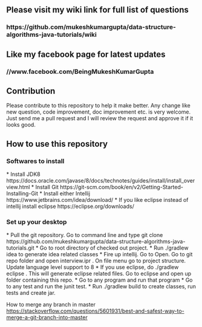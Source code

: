 
<h2>Please visit my wiki link for full list of questions</h2>
<h3>https://github.com/mukeshkumargupta/data-structure-algorithms-java-tutorials/wiki</h3>

<h2> Like my facebook page for latest updates</h2>
<h3>//www.facebook.com/BeingMukeshKumarGupta</h3>

<h2> Contribution </h2>
Please contribute to this repository to help it make better. Any change like new question, code improvement, doc improvement etc. is very welcome. Just send me a pull request and I will review the request and approve it if it looks good. 

<h2> How to use this repository </h2>

<h3> Softwares to install </h3>
* Install JDK8 https://docs.oracle.com/javase/8/docs/technotes/guides/install/install_overview.html
* Install Git https://git-scm.com/book/en/v2/Getting-Started-Installing-Git
* Install either Intellij https://www.jetbrains.com/idea/download/
* If you like eclipse instead of intellij install eclipse https://eclipse.org/downloads/

<h3> Set up your desktop </h3>
* Pull the git repository. Go to command line and type git clone https://github.com/mukeshkumargupta/data-structure-algorithms-java-tutorials.git
* Go to root directory of checked out project.
* Run ./gradlew idea to generate idea related classes
* Fire up intellij. Go to Open. Go to git repo folder and open interview.ipr . On file menu go to project structure. Update language level support to 8
* If you use eclipse, do ./gradlew eclipse . This will generate eclipse related files. Go to eclipse and open up folder containing this repo.
* Go to any program and run that program
* Go to any test and run the junit test.
* Run ./gradlew build to create classes, run tests and create jar.


How to merge any branch in master
https://stackoverflow.com/questions/5601931/best-and-safest-way-to-merge-a-git-branch-into-master
